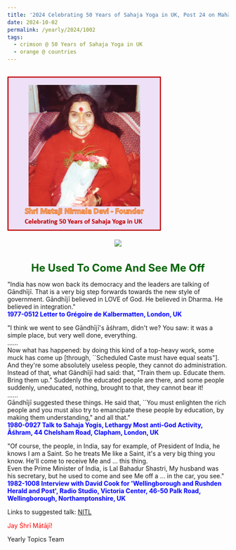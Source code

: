 ```yaml
---
title: '2024 Celebrating 50 Years of Sahaja Yoga in UK, Post 24 on Mahātmā Gāndhī Jayanti and Śhrī Lal Bahadur Shastri Jayanti'
date: 2024-10-02
permalink: /yearly/2024/1002
tags:
  - crimson @ 50 Years of Sahaja Yoga in UK
  - orange @ countries
---
```


<br>
<div style="text-align: left"><img src="/images/50YearsUK.png" width="350" /></div><br>

<div style="text-align: center"><img src="https://pub-b6058b8fc5314638989cdd5e49178be6.r2.dev/1982-1009_Bestowing_of_Boons_Puja_House_of_Maria_Laventzi_Irchester_(near_Wellingborough)_UK_27_(Pavan_Burd_Collection).png" /></div>

<br>
<p style="color:DarkGreen; text-align:center">
<font size="+2"><b>He Used To Come And See Me Off</b><br></font>
</p>

<p>
"India has now won back its democracy and the leaders are talking of Gāndhījī. That is a very big step forwards towards the new style of government. Gāndhījī believed in LOVE of God. He believed in Dharma. He believed in integration."<br>
<font color="blue"><b>1977-0512 Letter to Grégoire de Kalbermatten, London, UK</b></font><br>
</p>

<p>
"I think we went to see Gāndhījī's āśhram, didn't we? You saw: it was a simple place, but very well done, everything. <br>
......<br>
Now what has happened: by doing this kind of a top-heavy work, some muck has come up [through, ``Scheduled Caste must have equal seats"]. And they're some absolutely useless people, they cannot do administration.<br>
Instead of that, what Gāndhījī had said: that, "Train them up. Educate them. Bring them up." Suddenly the educated people are there, and some people suddenly, uneducated, nothing, brought to that, they cannot bear it!<br>
......<br>
Gāndhījī suggested these things. He said that, ``You must enlighten the rich people and you must also try to emancipate these people by education, by making them understanding," and all that."<br>
<font color="blue"><b>1980-0927 Talk to Sahaja Yogis, Lethargy Most anti-God Activity, Āśhram, 44 Chelsham Road, Clapham, London, UK</b></font><br>
</p>

<p>
"Of course, the people, in India, say for example, of President of India, he knows I am a Saint. So he treats Me like a Saint, it's a very big thing you know. He'll come to receive Me and ... this thing.<br>
Even the Prime Minister of India, is Lal Bahadur Shastri, My husband was his secretary, but he used to come and see Me off a ... in the car, you see."<br>
<font color="blue"><b>1982-1008 Interview with David Cook for 'Wellingborough and Rushden Herald and Post', Radio Studio, Victoria Center, 46-50 Palk Road, Wellingborough, Northamptonshire, UK</b></font><br>
</p>

Links to suggested talk: <a href="https://soundcloud.com/nirmala-vidya-portal/19800927-lethargy-most-anti-1"> NITL</a><br>

<p style="color:red;">Jay Śhrī Mātājī!<br></p>

<p>Yearly Topics Team</p>